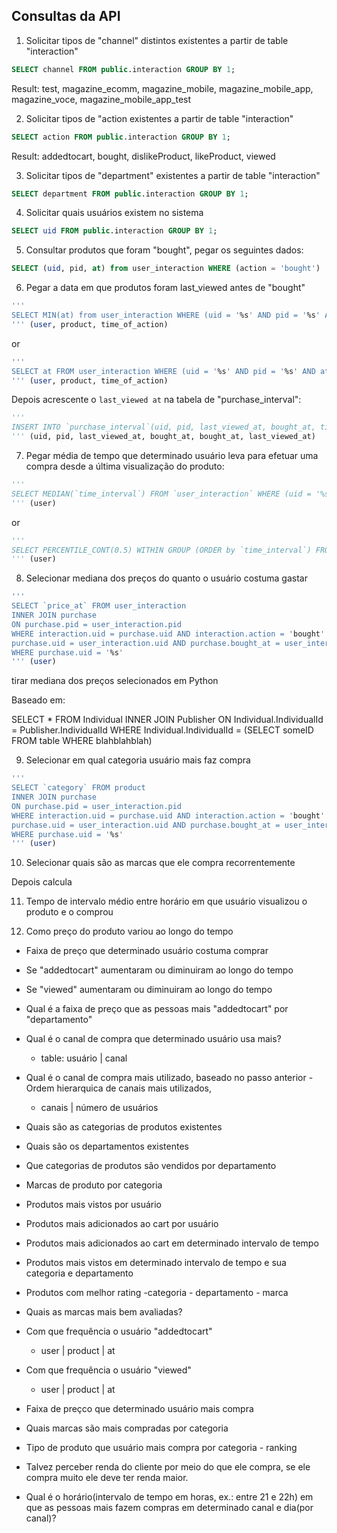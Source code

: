 ## Consultas da API

1. Solicitar tipos de "channel" distintos existentes a partir de table "interaction"

```sql
SELECT channel FROM public.interaction GROUP BY 1;
```
Result: test, magazine_ecomm, magazine_mobile, magazine_mobile_app, magazine_voce, magazine_mobile_app_test

2. Solicitar tipos de "action existentes a partir de table "interaction"

```sql
SELECT action FROM public.interaction GROUP BY 1;
```
Result: addedtocart, bought, dislikeProduct, likeProduct, viewed

3. Solicitar tipos de "department" existentes a partir de table "interaction" 

```sql
SELECT department FROM public.interaction GROUP BY 1;
```

4. Solicitar quais usuários existem no sistema

```sql
SELECT uid FROM public.interaction GROUP BY 1;
```

5. Consultar produtos que foram "bought", pegar os seguintes dados:

```SQL
SELECT (uid, pid, at) from user_interaction WHERE (action = 'bought')
```

6. Pegar a data em que produtos foram last_viewed antes de "bought"

```SQL
'''
SELECT MIN(at) from user_interaction WHERE (uid = '%s' AND pid = '%s' AND at = '%s' AND action = 'viewed'
''' (user, product, time_of_action)
```

or

```sql
'''
SELECT at FROM user_interaction WHERE (uid = '%s' AND pid = '%s' AND at = '%s' AND action = 'viewed' ORDER BY at DESC LIMIT 1
''' (user, product, time_of_action)
```

Depois acrescente o `last_viewed at` na tabela de "purchase_interval":

```python
'''
INSERT INTO `purchase_interval`(uid, pid, last_viewed_at, bought_at, time_interval) VALUES (%s, %s, %s::timestamp, %s::timestamp, %s::totimestamp - %s::totimestamp)
''' (uid, pid, last_viewed_at, bought_at, bought_at, last_viewed_at)
```

7. Pegar média de tempo que determinado usuário leva para efetuar uma compra desde a última visualização do produto:

```python
'''
SELECT MEDIAN(`time_interval`) FROM `user_interaction` WHERE (uid = '%s') 
''' (user)
```
or

```python
'''
SELECT PERCENTILE_CONT(0.5) WITHIN GROUP (ORDER by `time_interval`) FROM `user_interaction` WHERE (uid = '%s') 
''' (user)
```

8. Selecionar mediana dos preços do quanto o usuário costuma gastar

```sql
'''
SELECT `price_at` FROM user_interaction
INNER JOIN purchase
ON purchase.pid = user_interaction.pid 
WHERE interaction.uid = purchase.uid AND interaction.action = 'bought'
purchase.uid = user_interaction.uid AND purchase.bought_at = user_interaction.at AND user_interaction = 'bought' AND interaction.at = purchase.bought_at
WHERE purchase.uid = '%s' 
''' (user)
```

tirar mediana dos preços selecionados em Python

Baseado em:

SELECT * FROM Individual
INNER JOIN Publisher
ON Individual.IndividualId = Publisher.IndividualId
WHERE Individual.IndividualId = (SELECT someID FROM table WHERE blahblahblah)


9. Selecionar em qual categoria usuário mais faz compra

```sql
'''
SELECT `category` FROM product
INNER JOIN purchase
ON purchase.pid = user_interaction.pid 
WHERE interaction.uid = purchase.uid AND interaction.action = 'bought'
purchase.uid = user_interaction.uid AND purchase.bought_at = user_interaction.at AND user_interaction = 'bought' AND interaction.at = purchase.bought_at
WHERE purchase.uid = '%s' 
''' (user)
```

10. Selecionar quais são as marcas que ele compra recorrentemente

Depois calcula

11. Tempo de intervalo médio entre horário em que usuário visualizou o produto e o comprou


12. Como preço do produto variou ao longo do tempo







* Faixa de preço que determinado usuário costuma comprar

* Se "addedtocart" aumentaram ou diminuiram ao longo do tempo
* Se "viewed" aumentaram ou diminuiram ao longo do tempo
* Qual é a faixa de preço que as pessoas mais "addedtocart" por "departamento"

* Qual é o canal de compra que determinado usuário usa mais?
	- table: usuário | canal

* Qual é o canal de compra mais utilizado, baseado no passo anterior - Ordem hierarquica de canais mais utilizados, 
	- canais | número de usuários
* Quais são as categorias de produtos existentes
* Quais são os departamentos existentes
* Que categorias de produtos são vendidos por departamento
* Marcas de produto por categoria
* Produtos mais vistos por usuário
* Produtos mais adicionados ao cart por usuário
* Produtos mais adicionados ao cart em determinado intervalo de tempo
* Produtos mais vistos em determinado intervalo de tempo e sua categoria e departamento
* Produtos com melhor rating -categoria - departamento - marca
* Quais as marcas mais bem avaliadas?
* Com que frequência o usuário "addedtocart"
	- user | product | at
* Com que frequência o usuário "viewed"
	- user | product | at
* Faixa de preçco que determinado usuário mais compra
* Quais marcas são mais compradas por categoria
* Tipo de produto que usuário mais compra por categoria - ranking
* Talvez perceber renda do cliente por meio do que ele compra, se ele compra muito ele deve ter renda maior.
* Qual é o horário(intervalo de tempo em horas, ex.: entre 21 e 22h) em que as pessoas mais fazem compras em determinado canal e dia(por canal)?
